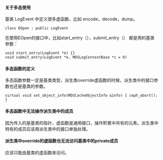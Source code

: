 #### 关于多态使用
基类  LogEvent 中定义很多虚函数，比如 encode，decode，dump。
```
class EOpen : public LogEvent
```
在使用EOpen的接口中，比如start_entry（），submit_entry（） 都是用的基类参数：

```
void start_entry(LogEvent *e) {}
void submit_entry(LogEvent *e, MDSLogContextBase *c = 0) 
```

#### 多态函数的定义

多态函数参数一定是基类类型，派生类override虚函数的时候，派生类中的接口参数也还是基类的参数。

```
virtual void set_object_info(MDSCacheObjectInfo &info) { ceph_abort(); }
```

#### 多态函数中无法操作派生类中的成员

因为传入的是基类的指针，虚函数是通用接口，操作积累中共有的元素。派生类中特有的成员应该用派生类中的接口单独处理。


#### 派生类中override的虚函数也无法访问基类中的private成员

应该只能由基类的虚函数来访问。
